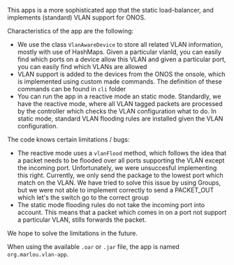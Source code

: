 This apps is a more sophisticated app that the static load-balancer, and implements (standard) VLAN support for ONOS. 

Characteristics of the app are the following:
* We use the class `VlanAwareDevice` to store all related VLAN information, mostly with use of HashMaps. 
Given a particular vlanId, you can easily find which ports on a device allow this VLAN and given a particular port, you can easily find which VLANs are allowed
* VLAN support is added to the devices from the ONOS the onsole, which is implemented using custom made commands.
The definition of these commands can be found in `cli` folder
* You can run the app in a reactive mode an static mode. Standardly, we have the reactive mode, where all VLAN tagged packets are processed by the controller which checks the VLAN configuration what to do.
In static mode, standard VLAN flooding rules are installed given the VLAN configuration.

The code knows certain limitations / bugs:
* The reactive mode uses a `vlanFlood` method, which follows the idea that a packet needs to be flooded over all ports supporting the VLAN except the incoming port.
Unfortunately, we were unsuccesful implementing this right. Currently, we only send the package to the lowest port which match on the VLAN.
We have tried to solve this issue by using Groups, but we were not able to implement correctly to send a PACKET_OUT which let's the switch go to the correct group
* The static mode flooding rules do not take the incoming port into account. This means that a packet which comes in on a port not support a particular VLAN, stills forwards the packet.

We hope to solve the limitations in the future.

When using the available `.oar` or `.jar` file, the app is named `org.marlou.vlan-app`.
